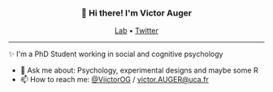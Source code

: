 
<h3 align="center">👋 Hi there! I'm Victor Auger </h3>
<p align="center">
  <a href=https://www.lapsco.fr/auger-victor.html">Lab</a> •
  <a href=https://twitter.com/ViictorOG">Twitter</a>
</p>

---
✨ I'm a PhD Student working in social and cognitive psychology

- 💬 Ask me about: Psychology, experimental designs and maybe some R
- 📫 How to reach me: [@ViictorOG](https://twitter.com/ViictorOG) / victor.AUGER@uca.fr

